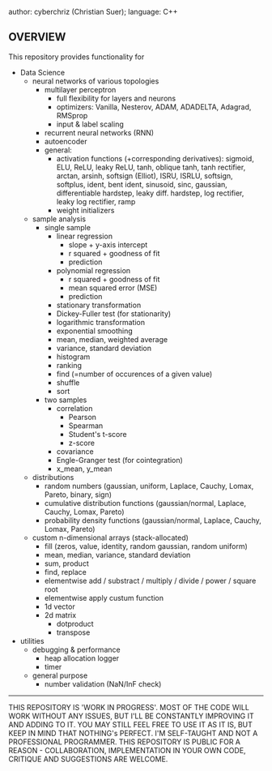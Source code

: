 author: cyberchriz (Christian Suer);
language: C++
## OVERVIEW
This repository provides functionality for
- Data Science
    - neural networks of various topologies
        - multilayer perceptron
            - full flexibility for layers and neurons
            - optimizers: Vanilla, Nesterov, ADAM, ADADELTA, Adagrad, RMSprop
            - input & label scaling
        - recurrent neural networks (RNN)
        - autoencoder
        - general:
            - activation functions (+corresponding derivatives):
                sigmoid, ELU, ReLU, leaky ReLU, tanh, oblique tanh, tanh rectifier, arctan, arsinh, softsign (Elliot), ISRU, ISRLU, softsign, softplus, ident, bent ident, sinusoid, sinc, gaussian, differentiable hardstep, leaky diff. hardstep, log rectifier, leaky log rectifier, ramp
            - weight initializers
    - sample analysis
        - single sample
            - linear regression
                - slope + y-axis intercept
                - r squared + goodness of fit
                - prediction
            - polynomial regression
                - r squared + goodness of fit
                - mean squared error (MSE)
                - prediction
            - stationary transformation
            - Dickey-Fuller test (for stationarity)
            - logarithmic transformation
            - exponential smoothing
            - mean, median, weighted average
            - variance, standard deviation
            - histogram
            - ranking
            - find (=number of occurences of a given value)
            - shuffle
            - sort
        - two samples
            - correlation
                - Pearson
                - Spearman
                - Student's t-score
                - z-score
            - covariance
            - Engle-Granger test (for cointegration)
            - x_mean, y_mean
    - distributions
        - random numbers (gaussian, uniform, Laplace, Cauchy, Lomax, Pareto, binary, sign)
        - cumulative distribution functions (gaussian/normal, Laplace, Cauchy, Lomax, Pareto)
        - probability density functions (gaussian/normal, Laplace, Cauchy, Lomax, Pareto)
    - custom n-dimensional arrays (stack-allocated)
        - fill (zeros, value, identity, random gaussian, random uniform)
        - mean, median, variance, standard deviation
        - sum, product
        - find, replace
        - elementwise add / substract / multiply / divide / power / square root
        - elementwise apply custum function
        - 1d vector
        - 2d matrix
            - dotproduct
            - transpose
- utilities
    - debugging & performance
        - heap allocation logger
        - timer
    - general purpose
        - number validation (NaN/InF check)
___
THIS REPOSITORY IS 'WORK IN PROGRESS'. MOST OF THE CODE WILL WORK WITHOUT ANY ISSUES, BUT I'LL BE CONSTANTLY IMPROVING IT AND ADDING TO IT. YOU MAY STILL FEEL FREE TO USE IT AS IT IS, BUT KEEP IN MIND THAT NOTHING's PERFECT.
I'M SELF-TAUGHT AND NOT A PROFESSIONAL PROGRAMMER.
THIS REPOSITORY IS PUBLIC FOR A REASON - COLLABORATION, IMPLEMENTATION IN YOUR OWN CODE, CRITIQUE AND SUGGESTIONS ARE WELCOME.
